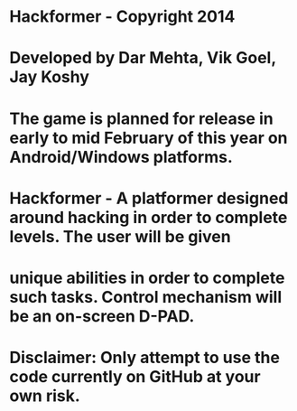 # Hackformer - Copyright 2014
# Developed by Dar Mehta, Vik Goel, Jay Koshy

# The game is planned for release in early to mid February of this year on Android/Windows platforms.
# Hackformer - A platformer designed around hacking in order to complete levels. The user will be given
# unique abilities in order to complete such tasks. Control mechanism will be an on-screen D-PAD. 

# Disclaimer: Only attempt to use the code currently on GitHub at your own risk.
